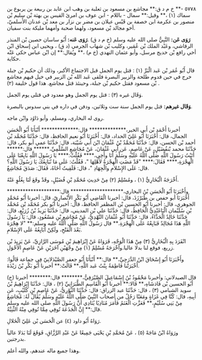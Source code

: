 ٥٧٧٨ -** خ م د ق:** مجاشع بن مسعود بن ثعلبة بن وهب ابن عابد بن ربيعة بن يربوع بن سماك (١) ،** وقيل:** سمال - باللام - ابن عوف بن امرئ القيس بن بهثة بْن سليم بْن منصور بن عكرمة ابن خصفة بن قَيْس عيلان بن مضر بن نزار بن معد بْن عدنان الأَسلميّ، أخو مجالد بْن مسعود، ولهما صحبة وأمهما مليكة بنت سفيان.

**رَوَى عَن:** النَّبِيُّ صلى الله عليه وسلم (خ م د ق) .**رَوَى عَنه:** أَبُو ساسان حصين بْن المنذر الرقاشي، وعَبْد الملك بْن عُمَير، وكليب بْن شهاب الجرمي (د ق) ، ويحيى ابن إسحاق ابْن أخي رافع بْن خديج مرسل، وأبو عثمان النهدي (خ م) ،** ويُقال:** إن ابْن عباس حكى عَنْه حكاية.

قال أَبُو عُمَر بْن عَبد الْبَرِّ (١) : قتل يوم الجمل قبل الاجتماع الأكبر، وذلك أن حكيم بْن جبلة خرج في حين قدوم طلحة والزبير البصرة فلقى عَبد الله بْن الزبير في خيل فيهم مجاشع بْن مسعود فقتل حكيم بْن جبلة، وحينئذ قتل مجاشع. هذا قول خليفة (٢) .

وَقَال غيره (٣) : قتل يوم الجمل وهو معدود في قتلى يوم الجمل.

**وَقَال غيرهم:** قتل يوم الجمل سنة ست وثلاثين، ودفن في داره في بني سدوس بالبصرة.

روى له البخاري، ومسلم، وأبو دَاوُد وابْن ماجه.

أخبرنا أَحْمَد بْن أَبي الخير،************** قال:************** أَنْبَأَنَا أَبُو الْحَسَنِ الجمال، قال: أَخْبَرَنَا أَبُو عَلِيّ الحداد، قال: أَخْبَرَنَا أَبُو نعيم الحافظ، قال: حَدَّثَنَا مُحَمَّد بْن أحمد بْن الحسن، قال: حَدَّثَنَا مُحَمَّدُ بْنُ عُثْمَانَ ابْنَ أَبي شَيْبَة، قال: حَدَّثَنَا عمي أبو بكر، قال: حَدَّثَنَا محمد بْنفُضَيْلٍ، عَنْ عَاصِمٍ، عَن أَبِي عُثْمَانَ، عَنْ مُجَاشِعٍ السَّلْمِيِّ،****** قال:****** أَتَيْتُ رَسُولَ اللَّهِ صَلَّى اللَّهُ عَلَيْهِ وسَلَّمَ أَنَا وأَخِي،**** فَقُلْتُ:**** يَا رَسُولَ اللَّهِ بَايِعْنَا عَلَى الْهِجْرَةِ،**** فَقَالَ:**** "قَدْ مَضَتِ الْهِجْرَةُ لأَهْلِهَا "، فَقُلْتُ: عَلَى مَا نُبَايِعُكَ يَا رَسُولَ اللَّهِ؟ قال: عَلَى الإِسْلامِ والْجِهَادِ "، قال: فَلَقِيتُ أَخَاهُ، فَقَالَ: صَدَقَ مُجَاشِعٌ.

أَخْرَجَهُ الْبُخَارِيُّ (١) ، ومُسْلِمٌ (٢) مِنْ حَدِيثِ مُحَمَّدِ بْنِ فُضَيْلٍ، وقَدْ وقَعَ لَنَا بِعُلُوٍ عَنْهُ.

وأَخْبَرَنَا أَبُو الْحَسَنِ بْنُ البخاري،******************** قال:******************** أَخْبَرَنَا أبو حفص بن طَبَرْزَذَ، قال: أخبرنا الْقَاضِي أَبُو بَكْرٍ الأَنْصارِيّ، قال: أخبرنا أَبُو مُحَمَّدٍ الجوهري، قال: أخبرنا أَبُو الحسين بْن المظفر الحافظ، قال: أخبرنا أَبُو بكر مُحَمَّد بْن مُحَمَّد بْنِ سُلَيْمان الْبَاغَنْدِيُّ الْحَافِظُ، قال: حَدَّثَنَا علي بْن المديني، قال: حَدَّثَنَا يَزِيدُ بْنُ زُرَيْعٍ، قال: حَدَّثَنَا خَالِدٌ الْحَذَّاءُ، قال: حَدَّثَنَا أَبُو عُثْمَانَ النَّهْدِيُّ، عَنْ مُجَاشِعِ بْنِ مَسْعُودٍ، قال: يَا رَسُولَ اللَّهِ هَذَا مُجَالِدٌ فَبَايِعْهُ عَلَى الْهِجْرَةِ.** قال رَسُولُ اللَّهِ صَلَّى اللَّهُ عليه وسلم:** "لا هِجْرَةَ بَعْدَ الْفَتْحِ، ولَكِنْ أُبَايِعُهُ عَلَى الإِسْلامِ.

انْفَرَدَ بِهِ الْبُخَارِيُّ (٣) مِنْ هَذَا الْوَجْهِ، فَرَوَاهُ عَنْ إِبْرَاهِيمَ بْنِ مُوسَى الرَّازِيِّ، عَنْ يَزِيدَ بْن زريع، فوقع لنا بدلا عاليا.وأَخْرَجَهُ مُسْلِمٌ (١) مِنْ وجْهَيْنِ آخَرَيْنِ عَنْ عَاصِمٍ الأَحْوَلِ.

وأَخْبَرَنَا أَبُو إِسْحَاقَ ابْنُ الدَّرَجِيِّ،** قال:** أَنْبَأَنَا أَبُو جعفر الصَّيْدَلانِيّ فِي جماعة قَالُوا: أَخْبَرَتْنا فَاطِمَةُ بِنْتُ عَبد اللَّهِ،** قَالَتْ:** أخبرنا أَبُو بَكْرِ بْنُ رَيْذَةَ.

(ح) قال الصيدلاني: وأخبرنا مَحْمُودُ بْنُ إِسْمَاعِيلَ الصَّيْرَفِيُّ،******** قال:******** أخبرنا أَبُو الحسين بْن فَاذشَاهِ،** قَالا:** أخبرنا أَبُو الْقَاسِمِ الطَّبَرَانِيِّ (٢) ، قال: حَدَّثَنَا إِبْرَاهِيمُ بْنُ سويد الشبامي (٣) ، قال: حَدَّثَنَا عبد الزراق: قال: حَدَّثَنَا الثَّوْرِيُّ، عَنْ عَاصِمِ بْنِ كُلَيْبٍ، عَن أَبِيهِ، قال: كُنَّا فِي غَزَاةٍ ومَعَنْا رَجُلٌ من أصحاب النَّبِيّ صَلَّى اللَّهُ عَلَيْهِ وسَلَّمَ يُقَالُ لَهُ: مُجَاشِعٌ مِنْ بَنِي سُلَيْمٍ،** فَعَزَّتِ الْغَنَمُ فَأَمَرَ مُنَادِيًا يُنَادِي أَنَّ رَسُولَ اللَّهِ صلى الله عليه وسلم قال:** إِنَّ الْجَذَعَةَ تُوفِي مِمَّا تُوفِي مِنْهُ الثِّنِيَّةُ.

رَوَاهُ أَبُو داود (٤) عن الْحَسَن بْن عَلِيّ الْخَلالِ.

ورَوَاهُ ابْنُ مَاجَهْ (٥) ، عَنْ مُحَمَّدِ بْنِ يَحْيَى جَمِيعًا عَنْ عَبْدِ الرَّزَّاقِ، فَوَقَعَ لَنَا بَدَلا عالياً بدرجتين.

وهذا جميع ماله عندهم، والله أعلم.
